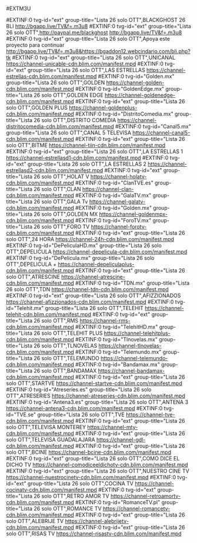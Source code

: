 #EXTM3U


#EXTINF:0 tvg-id="ext" group-title="Lista 26 solo OTT",BLACKGHOST 26 BLI
http://bgapp.live/TV&f=.m3u8
#EXTINF:0 tvg-id="ext" group-title="Lista 26 solo OTT",http://paypal.me/blackghost
http://bgapp.live/TV&f=.m3u8
#EXTINF:0 tvg-id="ext" group-title="Lista 26 solo OTT",Apoya este proyecto para continuar
http://bgapp.live/TV&f=.m3u8&https://bgaddon12.webcindario.com/bli.php?tk
#EXTINF:0 tvg-id="ext" group-title="Lista 26 solo OTT",UNICANAL
https://channel-unicable-cdn.blim.com/manifest.mpd
#EXTINF:0 tvg-id="ext" group-title="Lista 26 solo OTT",LAS ESTRELLAS
https://channel-estrellas-cdn.blim.com/manifest.mpd
#EXTINF:0 tvg-id="Golden.mx" group-title="Lista 26 solo OTT",GOLDEN
https://channel-golden-cdn.blim.com/manifest.mpd
#EXTINF:0 tvg-id="GoldenEdge.mx" group-title="Lista 26 solo OTT",GOLDEN EDGE
https://channel-goldenedge-cdn.blim.com/manifest.mpd
#EXTINF:0 tvg-id="ext" group-title="Lista 26 solo OTT",GOLDEN PLUS
https://channel-goldenplus-cdn.blim.com/manifest.mpd
#EXTINF:0 tvg-id="DistritoComedia.mx" group-title="Lista 26 solo OTT",DISTRITO COMEDIA
https://channel-distritocomedia-cdn.blim.com/manifest.mpd
#EXTINF:0 tvg-id="Canal5.mx" group-title="Lista 26 solo OTT",CANAL 5 TELEVISA
https://channel-canal5-cdn.blim.com/manifest.mpd
#EXTINF:0 tvg-id="ext" group-title="Lista 26 solo OTT",BITME
https://channel-tiin-cdn.blim.com/manifest.mpd
#EXTINF:0 tvg-id="ext" group-title="Lista 26 solo OTT",LA ESTRELLAS 1
https://channel-estrellasd1-cdn.blim.com/manifest.mpd
#EXTINF:0 tvg-id="ext" group-title="Lista 26 solo OTT",LA ESTRELLAS 2
https://channel-estrellasd2-cdn.blim.com/manifest.mpd
#EXTINF:0 tvg-id="ext" group-title="Lista 26 solo OTT",HOLAT V
https://channel-holatv-cdn.blim.com/manifest.mpd
#EXTINF:0 tvg-id="ClanTVE.es" group-title="Lista 26 solo OTT",CLAN
https://channel-clan-cdn.blim.com/manifest.mpd
#EXTINF:0 tvg-id="GalaTV.mx" group-title="Lista 26 solo OTT",GALA Tv
https://channel-galatv-cdn.blim.com/manifest.mpd
#EXTINF:0 tvg-id="Golden.mx" group-title="Lista 26 solo OTT",GOLDEN MX
https://channel-goldenmpx-cdn.blim.com/manifest.mpd
#EXTINF:0 tvg-id="ForoTV.mx" group-title="Lista 26 solo OTT",FORO TV
https://channel-forotv-cdn.blim.com/manifest.mpd
#EXTINF:0 tvg-id="ext" group-title="Lista 26 solo OTT",24 HORA
https://channel-24h-cdn.blim.com/manifest.mpd
#EXTINF:0 tvg-id="DePeliculaHD.mx" group-title="Lista 26 solo OTT",DEPELICULA
https://channel-depelicula-cdn.blim.com/manifest.mpd
#EXTINF:0 tvg-id="DePelicula.mx" group-title="Lista 26 solo OTT",DEPELICULA +
https://channel-depeliculaplus-cdn.blim.com/manifest.mpd
#EXTINF:0 tvg-id="ext" group-title="Lista 26 solo OTT",ATRESCINE
https://channel-atrescine-cdn.blim.com/manifest.mpd
#EXTINF:0 tvg-id="TDN.mx" group-title="Lista 26 solo OTT",TDN
https://channel-tdn-cdn.blim.com/manifest.mpd
#EXTINF:0 tvg-id="ext" group-title="Lista 26 solo OTT",AFIZZIONADOS
https://channel-afizzionados-cdn.blim.com/manifest.mpd
#EXTINF:0 tvg-id="Telehit.mx" group-title="Lista 26 solo OTT",TELEHIT
https://channel-telehit-cdn.blim.com/manifest.mpd
#EXTINF:0 tvg-id="ext" group-title="Lista 26 solo OTT",RMS
https://channel-rms-cdn.blim.com/manifest.mpd
#EXTINF:0 tvg-id="TelehitHD.mx" group-title="Lista 26 solo OTT",TELEHIT PLUS
https://channel-telehitplus-cdn.blim.com/manifest.mpd
#EXTINF:0 tvg-id="Tlnovelas.mx" group-title="Lista 26 solo OTT",TLNOVELAS
https://channel-tlnovelas-cdn.blim.com/manifest.mpd
#EXTINF:0 tvg-id="Telemundo.mx" group-title="Lista 26 solo OTT",TELEMUNDO
https://channel-telemundo-cdn.blim.com/manifest.mpd
#EXTINF:0 tvg-id="Bandamax.mx" group-title="Lista 26 solo OTT",BANDAMAX
https://channel-bandamax-cdn.blim.com/manifest.mpd
#EXTINF:0 tvg-id="ext" group-title="Lista 26 solo OTT",STARTVE
https://channel-startve-cdn.blim.com/manifest.mpd
#EXTINF:0 tvg-id="Atreseries.es" group-title="Lista 26 solo OTT",ATRESERIES
https://channel-atreseries-cdn.blim.com/manifest.mpd
#EXTINF:0 tvg-id="Antena3.es" group-title="Lista 26 solo OTT",ANTENA 3
https://channel-antena3-cdn.blim.com/manifest.mpd
#EXTINF:0 tvg-id="TVE.se" group-title="Lista 26 solo OTT",TVE
https://channel-tve-cdn.blim.com/manifest.mpd
#EXTINF:0 tvg-id="ext" group-title="Lista 26 solo OTT",TELEVISA MONTEREY
https://channel-mty-cdn.blim.com/manifest.mpd
#EXTINF:0 tvg-id="ext" group-title="Lista 26 solo OTT",TELEVISA GUADALAJARA
https://channel-gdl-cdn.blim.com/manifest.mpd
#EXTINF:0 tvg-id="ext" group-title="Lista 26 solo OTT",BCINE
https://channel-bcine-cdn.blim.com/manifest.mpd
#EXTINF:0 tvg-id="ext" group-title="Lista 26 solo OTT",COMO DICE EL DICHO TV
https://channel-comodiceeldichotv-cdn.blim.com/manifest.mpd
#EXTINF:0 tvg-id="ext" group-title="Lista 26 solo OTT",NUESTRO CINE TV
https://channel-nuestrocinetv-cdn.blim.com/manifest.mpd
#EXTINF:0 tvg-id="ext" group-title="Lista 26 solo OTT",COCINA TV
https://channel-cocinatv-cdn.blim.com/manifest.mpd
#EXTINF:0 tvg-id="ext" group-title="Lista 26 solo OTT",RETRO AMOR TV
https://channel-retroamortv-cdn.blim.com/manifest.mpd
#EXTINF:0 tvg-id="RomanceTV.pl" group-title="Lista 26 solo OTT",ROMANCE TV
https://channel-romancetv-cdn.blim.com/manifest.mpd
#EXTINF:0 tvg-id="ext" group-title="Lista 26 solo OTT",ALEBRIJE TV
https://channel-alebrijetv-cdn.blim.com/manifest.mpd
#EXTINF:0 tvg-id="ext" group-title="Lista 26 solo OTT",RISAS TV
https://channel-risastv-cdn.blim.com/manifest.mpd
